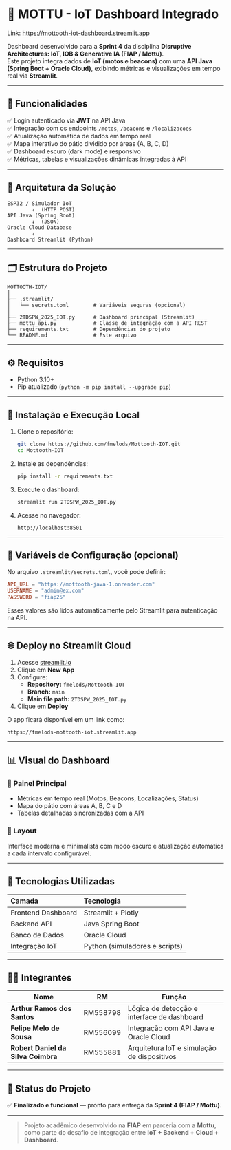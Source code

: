 # 🛵 MOTTU - IoT Dashboard Integrado

Link: https://mottooth-iot-dashboard.streamlit.app

Dashboard desenvolvido para a **Sprint 4** da disciplina **Disruptive Architectures: IoT, IOB & Generative IA (FIAP / Mottu)**.  
Este projeto integra dados de **IoT (motos e beacons)** com uma **API Java (Spring Boot + Oracle Cloud)**, exibindo métricas e visualizações em tempo real via **Streamlit**.

---

## 🚀 Funcionalidades

✅ Login autenticado via **JWT** na API Java  
✅ Integração com os endpoints `/motos`, `/beacons` e `/localizacoes`  
✅ Atualização automática de dados em tempo real  
✅ Mapa interativo do pátio dividido por áreas (A, B, C, D)  
✅ Dashboard escuro (dark mode) e responsivo  
✅ Métricas, tabelas e visualizações dinâmicas integradas à API

---

## 🧠 Arquitetura da Solução

```
ESP32 / Simulador IoT
        ↓  (HTTP POST)
API Java (Spring Boot)
        ↓  (JSON)
Oracle Cloud Database
        ↓
Dashboard Streamlit (Python)
```

---

## 🗂️ Estrutura do Projeto

```
MOTTOOTH-IOT/
│
├── .streamlit/
│   └── secrets.toml        # Variáveis seguras (opcional)
│
├── 2TDSPW_2025_IOT.py      # Dashboard principal (Streamlit)
├── mottu_api.py            # Classe de integração com a API REST
├── requirements.txt        # Dependências do projeto
└── README.md               # Este arquivo
```

---

## ⚙️ Requisitos

- Python 3.10+  
- Pip atualizado (`python -m pip install --upgrade pip`)

---

## 🧩 Instalação e Execução Local

1. Clone o repositório:
   ```bash
   git clone https://github.com/fmelods/Mottooth-IOT.git
   cd Mottooth-IOT
   ```

2. Instale as dependências:
   ```bash
   pip install -r requirements.txt
   ```

3. Execute o dashboard:
   ```bash
   streamlit run 2TDSPW_2025_IOT.py
   ```

4. Acesse no navegador:
   ```
   http://localhost:8501
   ```

---

## 🔐 Variáveis de Configuração (opcional)

No arquivo `.streamlit/secrets.toml`, você pode definir:

```toml
API_URL = "https://mottooth-java-1.onrender.com"
USERNAME = "admin@ex.com"
PASSWORD = "fiap25"
```

Esses valores são lidos automaticamente pelo Streamlit para autenticação na API.

---

## 🌐 Deploy no Streamlit Cloud

1. Acesse [streamlit.io](https://share.streamlit.io)  
2. Clique em **New App**
3. Configure:
   - **Repository:** `fmelods/Mottooth-IOT`
   - **Branch:** `main`
   - **Main file path:** `2TDSPW_2025_IOT.py`
4. Clique em **Deploy**

O app ficará disponível em um link como:

```
https://fmelods-mottooth-iot.streamlit.app
```

---

## 📊 Visual do Dashboard

### 🔹 Painel Principal
- Métricas em tempo real (Motos, Beacons, Localizações, Status)
- Mapa do pátio com áreas A, B, C e D
- Tabelas detalhadas sincronizadas com a API

### 🔹 Layout
Interface moderna e minimalista com modo escuro e atualização automática a cada intervalo configurável.

---

## 🧱 Tecnologias Utilizadas

| Camada | Tecnologia |
|:--|:--|
| Frontend Dashboard | Streamlit + Plotly |
| Backend API | Java Spring Boot |
| Banco de Dados | Oracle Cloud |
| Integração IoT | Python (simuladores e scripts) |

---

## 👨‍💻 Integrantes

| Nome | RM | Função |
|------|----|--------|
| **Arthur Ramos dos Santos** | RM558798 | Lógica de detecção e interface de dashboard |
| **Felipe Melo de Sousa** | RM556099 | Integração com API Java e Oracle Cloud |
| **Robert Daniel da Silva Coimbra** | RM555881 | Arquitetura IoT e simulação de dispositivos |

---

## 🏁 Status do Projeto
✅ **Finalizado e funcional** — pronto para entrega da **Sprint 4 (FIAP / Mottu)**.

---

> Projeto acadêmico desenvolvido na **FIAP** em parceria com a **Mottu**, como parte do desafio de integração entre **IoT + Backend + Cloud + Dashboard**.

